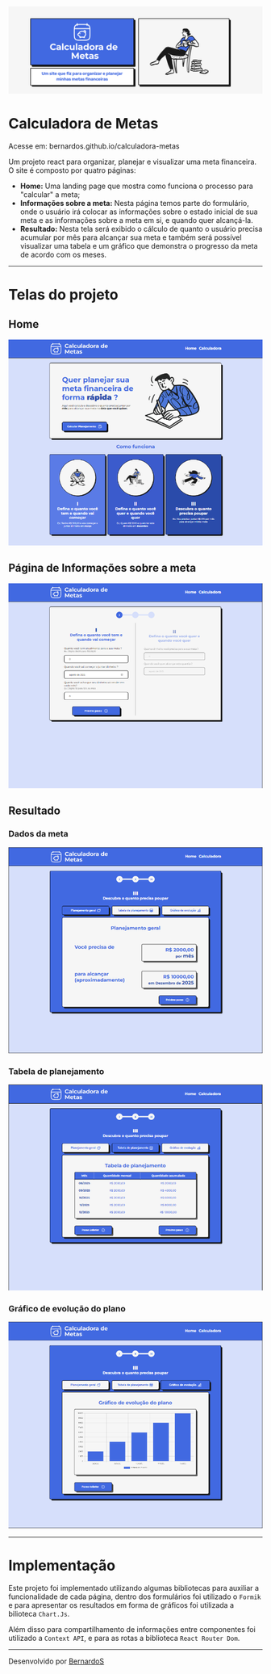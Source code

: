 ![alt text](Capa.png)

# Calculadora de Metas

Acesse em: bernardos.github.io/calculadora-metas

Um projeto react para organizar, planejar e visualizar uma meta financeira. O site é composto por quatro páginas:

- **Home:** Uma landing page que mostra como funciona o processo para "calcular" a meta;
- **Informações sobre a meta:** Nesta página temos parte do formulário, onde o usuário irá colocar as informações sobre o estado inicial de sua meta e as informações sobre a meta em si, e quando quer alcançá-la.
- **Resultado:** Nesta tela será exibido o cálculo de quanto o usuário precisa acumular por mês para alcançar sua meta e também será possível visualizar uma tabela e um gráfico que demonstra o progresso da meta de acordo com os meses.

------
# Telas do projeto

## Home

![alt text](image.png)

## Página de Informações sobre a meta

![alt text](image-1.png)

## Resultado
### Dados da meta
![alt text](image-2.png)

### Tabela de planejamento
![alt text](image-3.png)

### Gráfico de evolução do plano

![alt text](image-4.png)


-----
# Implementação

Este projeto foi implementado utilizando algumas bibliotecas para auxiliar a funcionalidade de cada página, dentro dos formulários foi utilizado o `Formik` e para apresentar os resultados em forma de gráficos foi utilizada a bilioteca `Chart.Js`.

Além disso para compartilhamento de informações entre componentes foi utilizado a `Context API`, e para as rotas a biblioteca `React Router Dom`.

----

Desenvolvido por [BernardoS](https://github.com/BernardoS)